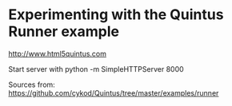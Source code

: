# Experimenting with the Quintus Runner example

http://www.html5quintus.com

Start server with
python -m SimpleHTTPServer 8000

Sources from:
https://github.com/cykod/Quintus/tree/master/examples/runner
